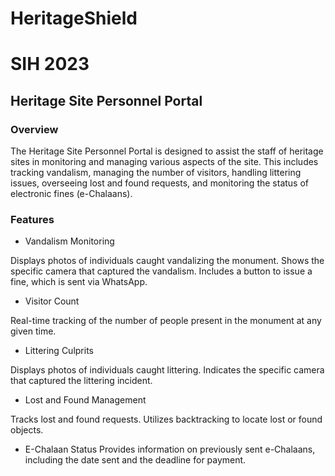 # HeritageShield
# SIH 2023
## Heritage Site Personnel Portal

### Overview

The Heritage Site Personnel Portal is designed to assist the staff of heritage sites in monitoring and managing various aspects of the site. This includes tracking vandalism, managing the number of visitors, handling littering issues, overseeing lost and found requests, and monitoring the status of electronic fines (e-Chalaans).

### Features
- Vandalism Monitoring
  
Displays photos of individuals caught vandalizing the monument.
Shows the specific camera that captured the vandalism.
Includes a button to issue a fine, which is sent via WhatsApp.

- Visitor Count
  
Real-time tracking of the number of people present in the monument at any given time.

- Littering Culprits
  
Displays photos of individuals caught littering.
Indicates the specific camera that captured the littering incident.

- Lost and Found Management
  
Tracks lost and found requests.
Utilizes backtracking to locate lost or found objects.

- E-Chalaan Status
Provides information on previously sent e-Chalaans, including the date sent and the deadline for payment.
